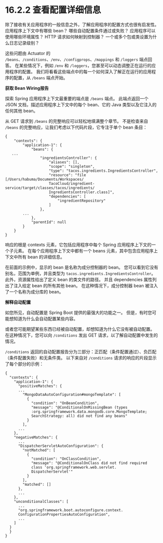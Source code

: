 # 16.2.2 查看配置详细信息

除了接收有关应用程序的一般信息之外，了解应用程序的配置方式也很有启发性。 应用程序上下文中有哪些 bean？ 哪些自动配置条件通过或失败？ 应用程序可以使用哪些环境属性？ HTTP 请求如何映射到控制器？ 一个或多个包或类设置为什么日志记录级别？

这些问题由 Actuator 的 `/beans`、`/conditions`、`/env`、`/configprops`、`/mappings` 和 `/loggers` 端点回答。 在某些情况下，例如 `/env` 和 `/loggers`，您甚至可以动态调整正在运行的应用程序的配置。 我们将看看这些端点中的每一个如何深入了解正在运行的应用程序的配置，从 `/beans` 端点开始。

**获取 Bean Wiring报告**

探索 Spring 应用程序上下文最重要的端点是 `/beans` 端点。 此端点返回一个 JSON 文档，描述应用程序上下文中的每个 bean、它的 Java 类型以及它注入的任何其他 bean。

从 GET 请求到 `/beans` 的完整响应可以轻松地填满整个章节。 不是检查来自 `/beans` 的完整响应，让我们考虑以下代码片段，它专注于单个 bean 条目：

```text
{
	"contexts": {
		"application-1": {
			"beans": {
   ...
				"ingredientsController": {
					"aliases": [],
					"scope": "singleton",
					"type": "tacos.ingredients.IngredientsController",
					"resource": "file [/Users/habuma/Documents/Workspaces/
					TacoCloud/ingredient-service/target/classes/tacos/ingredients/
					IngredientsController.class]",
					"dependencies": [
						"ingredientRepository"
					]
				},
		...
			},
			"parentId": null
		}
	}
}
```

响应的根是 contexts 元素，它包括应用程序中每个 Spring 应用程序上下文的一个子元素。 在每个应用程序上下文中都有一个 beans 元素，其中包含应用程序上下文中所有 bean 的详细信息。

在前面的示例中，显示的 bean 是名称为成分控制器的 bean。 您可以看到它没有别名，范围为单例，并且类型为 `tacos.ingredients.IngredientsController`。 此外，资源属性给出了定义 bean 的类文件的路径。 并且 dependencies 属性列出了注入给定 bean 的所有其他 bean。 在这种情况下，成分控制器 bean 被注入了一个名称为成分库的 bean。

**解释自动配置**

如您所见，自动配置是 Spring Boot 提供的最强大的功能之一。 但是，有时您可能想知道为什么会自动配置某些内容。

或者您可能期望某些东西已经被自动配置，却想知道为什么它没有被自动配置。 在这种情况下，您可以向 `/conditions` 发出 GET 请求，以了解自动配置中发生的情况。

`/conditions` 返回的自动配置报告分为三部分：正匹配（条件配置通过）、负匹配（条件配置失败）和无条件类。 以下来自对 `/conditions` 请求的响应的片段显示了每个部分的示例：

```text
{
  "contexts": {
    "application-1": {
      "positiveMatches": {
      ...
        "MongoDataAutoConfiguration#mongoTemplate": [
          {
            "condition": "OnBeanCondition",
            "message": "@ConditionalOnMissingBean (types
            :org.springframework.data.mongodb.core.MongoTemplate;
            SearchStrategy: all) did not find any beans"
          }
        ],
      ...
    },
    "negativeMatches": {
      ...
      "DispatcherServletAutoConfiguration": {
        "notMatched": [
          {
            "condition": "OnClassCondition",
            "message": "@ConditionalOnClass did not find required
            class 'org.springframework.web.servlet.
            DispatcherServlet'"
          }
        ],
        "matched": []
      },
      ...
    },
    "unconditionalClasses": [
      ...
      "org.springframework.boot.autoconfigure.context.
      ConfigurationPropertiesAutoConfiguration",
      ...
    ]
  }
  }
}
```



